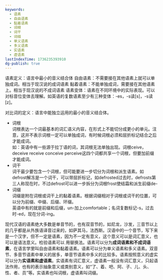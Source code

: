 ```yaml
---
keywords:
  - 语素
  - 自由语素
  - 黏着语素
  - 词根
  - 词干
  - 词缀
  - 单义语素
  - 多义语素
  - 实语素
  - 虚语素
lastIndexTime: 1736235393910
dg-publish: true
---
```

语素定义：语言中最小的音义结合体
自由语素：不需要接在其他语素上就可以单独成词。相当于现汉说的成词语素 
黏着语素：不能单独成词，需要接在其他语素上。相当于现汉说的不成词语素 
语素变体：语素在不同环境中的实际表现。可以对标音位变体去理解。如英语的复数语素至少有三种变体：-es，-s读[s]，-s读[z]。

对比词的定义：语言中能独立运用的最小的音义结合体。

- 词根  
    词根表达一个词最基本的词汇语义内容，在形式上不能切分成更小的单元。注意，这并不表示词根一定可以单独成词，有时候词根必须和屈折标记结合之后才能成词。  
    如：英语中有一些源于拉丁语的词，其词根无法单独出现。词根ceive，deceive receive conceive perceive这四个词都共享一个词根，但要加前缀才能成词。
- 词干  
    词干最少要包含一个词根，但可能要进一步切分为词根和派生语素。如defrost解冻是一个词干，可以带屈折标记，如defrosted过去时，defrosts第三人称现在时，不过defrost可以进一步拆分为词根frost使结霜和派生前缀de-
- 词缀  
    词缀是附在词根或词干上的黏着语素。根据词缀相对于词根或词干的位置，可以分为前缀、中缀、后缀、环缀。  
    英语中有的就是前缀和后缀，un-加上comfortable；名词复数标记-s，过去时-ed，现在分词-ing。

现代汉语的语素绝大多数是单音节的，也有双音节的，如尼龙，沙发，三音节以上的几乎都是从外族语译音过来的，如萨其马，法西斯。 ​
汉语中的一个音节，写下来是一个汉字，但不一定是语素，因为不一定有意义，这个意义可以是词汇意义，也可以是语法意义。检验语素可以 用替换法。 
​语素可以分为**成词语素和不成词语素**，在语言学里叫自由语素和黏着语素。 ​语素可以分为单义语素和多义语素。双音节、多音节语素中单义的居多，单音节语素中多义的比较多。 ​
语素按照意义的虚实可以分为**实语素和虚语素**。实语素有词汇意义，虚语素一般没有词汇意义，只起语法作用，也有的表示抽象意义或类别意义，如“了、着、吧、阿、子、儿、头、性、者、员”等。实语素也叫词根，虚语素叫词缀。
